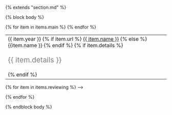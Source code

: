 {% extends "section.md" %}

{% block body %}
<table class="table table-hover">
{% for item in items.main %}
<tr>
  <td style='padding-right:0;'>
  <span class='cvdate'>{{ item.year }}</span>
  {% if item.url %}
     <a href="{{ item.url }}" target="_blank">{{ item.name }}</a>
  {% else %}
      {{item.name }}
  {% endif %}
  {% if item.details %}
  <br><p style="color:grey;font-size:1.4rem">{{ item.details }}</p>
  {% endif %}
  </td>
</tr>
{% endfor %}
</table>

<!-- ### Reviewing -->
<!-- <table class="table table-hover"> -->
{% for item in items.reviewing %} -->
<!-- <tr> -->
<!--   <td style='padding-right:0;'>{{ item }}</td> -->
<!-- </tr> -->
{% endfor %}
<!-- </table> -->
{% endblock body %}
